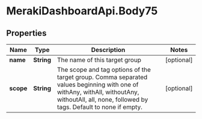 # MerakiDashboardApi.Body75

## Properties
Name | Type | Description | Notes
------------ | ------------- | ------------- | -------------
**name** | **String** | The name of this target group | [optional] 
**scope** | **String** | The scope and tag options of the target group. Comma separated values beginning with one of withAny, withAll, withoutAny, withoutAll, all, none, followed by tags. Default to none if empty. | [optional] 
